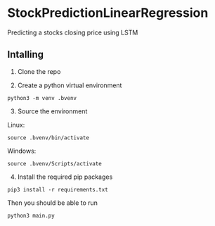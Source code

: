 # StockPredictionLinearRegression
Predicting a stocks closing price using LSTM

## Intalling

1. Clone the repo

2. Create a python virtual environment

```
python3 -m venv .bvenv
```

3. Source the environment

Linux:
```
source .bvenv/bin/activate
```
Windows:
```
source .bvenv/Scripts/activate
```

4. Install the required pip packages

```
pip3 install -r requirements.txt
```

Then you should be able to run
```
python3 main.py
```
